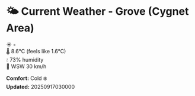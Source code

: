 # 🌤️ Current Weather - Grove (Cygnet Area)

☀️ **-**  
🌡️ 8.6°C (feels like 1.6°C)  
💧 73% humidity  
💨 WSW 30 km/h  

**Comfort:** Cold ❄️  
**Updated:** 20250917030000
